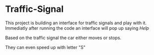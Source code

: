 # Traffic-Signal
This project is building an interface for traffic signals and play with it.
Immediatly after running the code an interface will pop up saying *Help*

Based on the traffic signal the car either moves or stops.

They can even speed up with letter "S"

